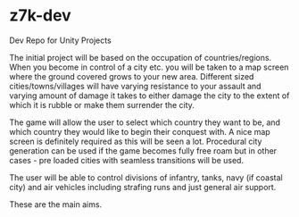 z7k-dev
=======

Dev Repo for Unity Projects

The initial project will be based on the occupation of countries/regions. When you become in control of a city etc. you will be taken to a map screen where the ground covered grows to your new area. Different sized cities/towns/villages will have varying resistance to your assault and varying amount of damage it takes to either damage the city to the extent of which it is rubble or make them surrender the city.

The game will allow the user to select which country they want to be, and which country they would like to begin their conquest with. A nice map screen is definitely required as this will be seen a lot. Procedural city generation can be used if the game becomes fully free roam but in other cases - pre loaded cities with seamless transitions will be used.

The user will be able to control divisions of infantry, tanks, navy (if coastal city) and air vehicles including strafing runs and just general air support.

These are the main aims.
